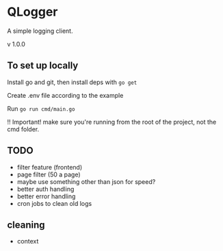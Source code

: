 # QLogger

A simple logging client.

v 1.0.0

## To set up locally

Install go and git, then install deps with ```go get```

Create .env file according to the example

Run ```go run cmd/main.go```

!! Important! make sure you're running from the root of the project, not the cmd folder.

## TODO

- filter feature (frontend)
- page filter (50 a page)
- maybe use something other than json for speed?
- better auth handling
- better error handling
- cron jobs to clean old logs

## cleaning

- context
